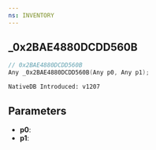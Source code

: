 ```yaml
---
ns: INVENTORY
---
```

## _0x2BAE4880DCDD560B

```c
// 0x2BAE4880DCDD560B
Any _0x2BAE4880DCDD560B(Any p0, Any p1);
```

```
NativeDB Introduced: v1207
```

## Parameters
* **p0**:
* **p1**:
